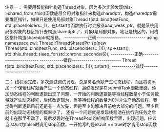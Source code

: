 注意一：
需要用智能指针构造Thread对象，因为多次实验发现this->shared_from_this()函数底层会用对象指针来构造sharedptr，构造sharedptr需要堆区指针，如果只是使用局部对象Thread t(std::bind(testFunc, std::placeholders::_1)，在t.start()函数执行时会报错bad_weak_ptr，就是系统用局部对象的栈区指针去构造sharedptr了，对象t是局部对象，地址是栈区的，用栈区指针构造sharedptr就报错。
------------正确-------------------------
    using namespace zwl;
    Thread::ThreadSharedPtr sp(new Thread(std::bind(testFunc, std::placeholders::_1)));
    sp->start();
    std::this_thread::sleep_for(std::chrono::seconds(6));
------------正确-------------------------
------------错误-------------------------
 Thread t(std::bind(testFunc, std::placeholders::_1)));
 t.start();
------------错误-------------------------

二：
    线程池完成，多次测试调试发现，总是莫名奇妙产生动态线程，而且每次添加一个保留线程就会产生一个动态线程，最终发现是在submitTask函数里面，添加动态线程的判断逻辑出现了问题，一开始的判断逻辑是等待线程数量小于任务数量就产生动态线程，后修改逻辑为，当等待线程的数量为0时才生产动态线程，我觉得判断逻辑目前还是有一点欠妥，但是至少能解决目前绝大部分的问题，至少目前的出现动态线程的概率少了，
    还有一个问题就是发现线程池在执行完任务之后就卡在那里不动了，最后发现时在ThreadPool的析构函数里面，出现问题，应该当isQuit为false时调用stop函数，一开始写的是isQuit == true时才调用stop函数